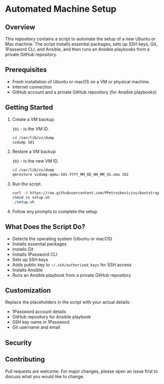 # Automated Machine Setup
## Overview

This repository contains a script to automate the setup of a new Ubuntu or Mac
machine. The script installs essential packages, sets up SSH keys, Git,
1Password CLI, and Ansible, and then runs an Ansible playbooks from a private
GitHub repository.

## Prerequisites

- Fresh installation of Ubuntu or macOS on a VM or physical machine.
- Internet connection
- GitHub account and a private GitHub repository (for Ansible playbooks)

## Getting Started

1. Create a VM backup.

   `101` - is the VM ID.

   ```bash
   cd /var/lib/vz/dump
   vzdump 101
   ```

2. Restore a VM backup

   `102` - is the new VM ID.

   ```bash
   cd /var/lib/vz/dump 
   qmrestore vzdump-qemu-101-YYYY_MM_DD_HH_MM_SS.vma 102
   ```

3. Run the script.

   ```bash
   curl -O https://raw.githubusercontent.com/PPetroskevicius/bootstrap/main/setup.sh
   chmod +x setup.sh
   ./setup.sh
   ```

4. Follow any prompts to complete the setup.

## What Does the Script Do?

- Detects the operating system (Ubuntu or macOS)
- Installs essential packages
- Installs Git
- Installs 1Password CLI
- Sets up SSH keys
- Adds public key to `~/.ssh/authorized_keys` for SSH access
- Installs Ansible
- Runs an Ansible playbook from a private GitHub repository

## Customization

Replace the placeholders in the script with your actual details:

- 1Password account details
- GitHub repository for Ansible playbook
- SSH key name in 1Password
- Git username and email

## Security

## Contributing

Pull requests are welcome. For major changes, please open an issue first to
discuss what you would like to change.
